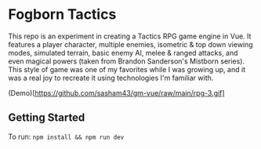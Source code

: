 # Fogborn Tactics

This repo is an experiment in creating a Tactics RPG game engine in Vue. It features a player character, multiple enemies, isometric & top down viewing modes, simulated terrain, basic enemy AI, melee & ranged attacks, and even magical powers (taken from Brandon Sanderson's Mistborn series). This style of game was one of my favorites while I was growing up, and it was a real joy to recreate it using technologies I'm familiar with.

(Demo)[https://github.com/sasham43/gm-vue/raw/main/rpg-3.gif]

## Getting Started

To run: `npm install && npm run dev`
